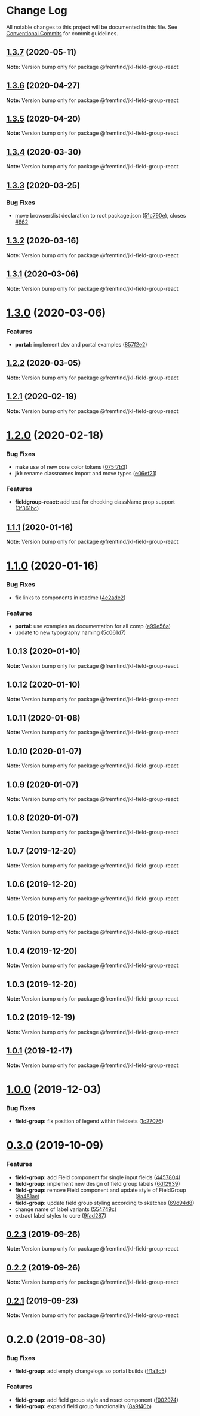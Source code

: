 # Change Log

All notable changes to this project will be documented in this file.
See [Conventional Commits](https://conventionalcommits.org) for commit guidelines.

## [1.3.7](https://github.com/fremtind/jokul/compare/@fremtind/jkl-field-group-react@1.3.6...@fremtind/jkl-field-group-react@1.3.7) (2020-05-11)

**Note:** Version bump only for package @fremtind/jkl-field-group-react





## [1.3.6](https://github.com/fremtind/jokul/compare/@fremtind/jkl-field-group-react@1.3.5...@fremtind/jkl-field-group-react@1.3.6) (2020-04-27)

**Note:** Version bump only for package @fremtind/jkl-field-group-react





## [1.3.5](https://github.com/fremtind/jokul/compare/@fremtind/jkl-field-group-react@1.3.4...@fremtind/jkl-field-group-react@1.3.5) (2020-04-20)

**Note:** Version bump only for package @fremtind/jkl-field-group-react





## [1.3.4](https://github.com/fremtind/jokul/compare/@fremtind/jkl-field-group-react@1.3.3...@fremtind/jkl-field-group-react@1.3.4) (2020-03-30)

**Note:** Version bump only for package @fremtind/jkl-field-group-react





## [1.3.3](https://github.com/fremtind/jokul/compare/@fremtind/jkl-field-group-react@1.3.2...@fremtind/jkl-field-group-react@1.3.3) (2020-03-25)


### Bug Fixes

* move browserslist declaration to root package.json ([51c790e](https://github.com/fremtind/jokul/commit/51c790ea79ca3d667871380c6bfbe85a5738920b)), closes [#862](https://github.com/fremtind/jokul/issues/862)





## [1.3.2](https://github.com/fremtind/jokul/compare/@fremtind/jkl-field-group-react@1.3.1...@fremtind/jkl-field-group-react@1.3.2) (2020-03-16)

**Note:** Version bump only for package @fremtind/jkl-field-group-react





## [1.3.1](https://github.com/fremtind/jokul/compare/@fremtind/jkl-field-group-react@1.3.0...@fremtind/jkl-field-group-react@1.3.1) (2020-03-06)

**Note:** Version bump only for package @fremtind/jkl-field-group-react





# [1.3.0](https://github.com/fremtind/jokul/compare/@fremtind/jkl-field-group-react@1.2.2...@fremtind/jkl-field-group-react@1.3.0) (2020-03-06)


### Features

* **portal:** implement dev and portal examples ([857f2e2](https://github.com/fremtind/jokul/commit/857f2e29359f9442a7da0c977a94d63dfbdfc194))





## [1.2.2](https://github.com/fremtind/jokul/compare/@fremtind/jkl-field-group-react@1.2.1...@fremtind/jkl-field-group-react@1.2.2) (2020-03-05)

**Note:** Version bump only for package @fremtind/jkl-field-group-react





## [1.2.1](https://github.com/fremtind/jokul/compare/@fremtind/jkl-field-group-react@1.2.0...@fremtind/jkl-field-group-react@1.2.1) (2020-02-19)

**Note:** Version bump only for package @fremtind/jkl-field-group-react





# [1.2.0](https://github.com/fremtind/jokul/compare/@fremtind/jkl-field-group-react@1.1.1...@fremtind/jkl-field-group-react@1.2.0) (2020-02-18)


### Bug Fixes

* make use of new core color tokens ([075f7b3](https://github.com/fremtind/jokul/commit/075f7b37920805bf780120247461d79c3d8c406e))
* **jkl:** rename classnames import and move types ([e06ef21](https://github.com/fremtind/jokul/commit/e06ef21062b345d5defab335253041dad7ae6134))


### Features

* **fieldgroup-react:** add test for checking className prop support ([3f361bc](https://github.com/fremtind/jokul/commit/3f361bc8ce9b172efc712aec1dfded556b4b196b))





## [1.1.1](https://github.com/fremtind/jokul/compare/@fremtind/jkl-field-group-react@1.1.0...@fremtind/jkl-field-group-react@1.1.1) (2020-01-16)

**Note:** Version bump only for package @fremtind/jkl-field-group-react





# [1.1.0](https://github.com/fremtind/jokul/compare/@fremtind/jkl-field-group-react@1.0.4...@fremtind/jkl-field-group-react@1.1.0) (2020-01-16)


### Bug Fixes

* fix links to components in readme ([4e2ade2](https://github.com/fremtind/jokul/commit/4e2ade2f71d4fa1bd80e4e3d823691589207b641))


### Features

* **portal:** use examples as documentation for all comp ([e99e56a](https://github.com/fremtind/jokul/commit/e99e56ab2f5bf13cd0e72bf010e6472a08ffabe9))
* update to new typography naming ([5c061d7](https://github.com/fremtind/jokul/commit/5c061d7b52529f83a16cf944db240984b67f5229))





## 1.0.13 (2020-01-10)

**Note:** Version bump only for package @fremtind/jkl-field-group-react





## 1.0.12 (2020-01-10)

**Note:** Version bump only for package @fremtind/jkl-field-group-react





## 1.0.11 (2020-01-08)

**Note:** Version bump only for package @fremtind/jkl-field-group-react





## 1.0.10 (2020-01-07)

**Note:** Version bump only for package @fremtind/jkl-field-group-react





## 1.0.9 (2020-01-07)

**Note:** Version bump only for package @fremtind/jkl-field-group-react





## 1.0.8 (2020-01-07)

**Note:** Version bump only for package @fremtind/jkl-field-group-react





## 1.0.7 (2019-12-20)

**Note:** Version bump only for package @fremtind/jkl-field-group-react





## 1.0.6 (2019-12-20)

**Note:** Version bump only for package @fremtind/jkl-field-group-react





## 1.0.5 (2019-12-20)

**Note:** Version bump only for package @fremtind/jkl-field-group-react





## 1.0.4 (2019-12-20)

**Note:** Version bump only for package @fremtind/jkl-field-group-react





## 1.0.3 (2019-12-20)

**Note:** Version bump only for package @fremtind/jkl-field-group-react

## 1.0.2 (2019-12-19)

**Note:** Version bump only for package @fremtind/jkl-field-group-react

## [1.0.1](https://github.com/fremtind/jokul/compare/@fremtind/jkl-field-group-react@1.0.0...@fremtind/jkl-field-group-react@1.0.1) (2019-12-17)

**Note:** Version bump only for package @fremtind/jkl-field-group-react

# [1.0.0](https://github.com/fremtind/jokul/compare/@fremtind/jkl-field-group-react@0.3.0...@fremtind/jkl-field-group-react@1.0.0) (2019-12-03)

### Bug Fixes

-   **field-group:** fix position of legend within fieldsets ([1c27076](https://github.com/fremtind/jokul/commit/1c2707658a9fd3eaef75f3635edc98e180cb13a7))

# [0.3.0](https://github.com/fremtind/jokul/compare/@fremtind/jkl-field-group-react@0.2.3...@fremtind/jkl-field-group-react@0.3.0) (2019-10-09)

### Features

-   **field-group:** add Field component for single input fields ([4457804](https://github.com/fremtind/jokul/commit/4457804))
-   **field-group:** implement new design of field group labels ([6df2939](https://github.com/fremtind/jokul/commit/6df2939))
-   **field-group:** remove Field component and update style of FieldGroup ([8a451ac](https://github.com/fremtind/jokul/commit/8a451ac))
-   **field-group:** update field group styling according to sketches ([69d94d8](https://github.com/fremtind/jokul/commit/69d94d8))
-   change name of label variants ([554749c](https://github.com/fremtind/jokul/commit/554749c))
-   extract label styles to core ([9fad287](https://github.com/fremtind/jokul/commit/9fad287))

## [0.2.3](https://github.com/fremtind/jokul/compare/@fremtind/jkl-field-group-react@0.2.2...@fremtind/jkl-field-group-react@0.2.3) (2019-09-26)

**Note:** Version bump only for package @fremtind/jkl-field-group-react

## [0.2.2](https://github.com/fremtind/jokul/compare/@fremtind/jkl-field-group-react@0.2.1...@fremtind/jkl-field-group-react@0.2.2) (2019-09-26)

**Note:** Version bump only for package @fremtind/jkl-field-group-react

## [0.2.1](https://github.com/fremtind/jokul/compare/@fremtind/jkl-field-group-react@0.2.0...@fremtind/jkl-field-group-react@0.2.1) (2019-09-23)

**Note:** Version bump only for package @fremtind/jkl-field-group-react

# 0.2.0 (2019-08-30)

### Bug Fixes

-   **field-group:** add empty changelogs so portal builds ([ff1a3c5](https://github.com/fremtind/jokul/commit/ff1a3c5))

### Features

-   **field-group:** add field group style and react component ([f002974](https://github.com/fremtind/jokul/commit/f002974))
-   **field-group:** expand field group functionality ([8a9f40b](https://github.com/fremtind/jokul/commit/8a9f40b))
